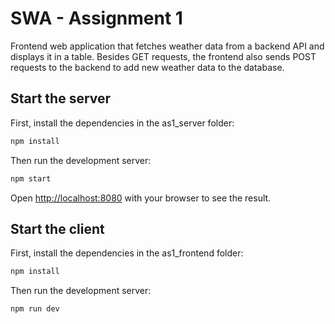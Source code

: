 # SWA - Assignment 1 

Frontend web application that fetches weather data from a backend API and displays it in a table. Besides GET requests, the frontend also sends POST requests to the backend to add new weather data to the database.

## Start the server

First, install the dependencies in the as1_server folder:

```bash 
npm install
````

Then run the development server:

```bash
npm start
```

Open [http://localhost:8080](http://localhost:8080) with your browser to see the result.

## Start the client

First, install the dependencies in the as1_frontend folder:

```bash 
npm install
````

Then run the development server:

```bash
npm run dev
```
